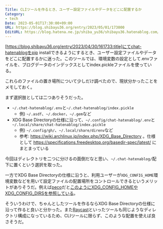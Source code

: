 ```yaml
---
Title: CLIツールを作るとき、ユーザー設定ファイルやデータをどこに配置するか
Category:
- tech
Date: 2023-05-01T17:30:00+09:00
URL: https://blog.shibayu36.org/entry/2023/05/01/173000
EditURL: https://blog.hatena.ne.jp/shiba_yu36/shibayu36.hatenablog.com/atom/entry/4207112889985847151
---
```


[https://blog.shibayu36.org/entry/2023/04/30/161733:title]にてchat-hatenablogをpip installできるようにするとき、ユーザー設定ファイルやデータをどこに配置するかに迷った。このツールでは、環境変数の設定として.envファイルを、ブログデータのインデックスとしてindex.pickleファイルを使っている。

これらのファイルの置き場所について少しだけ調べたので、現状分かったことをメモしておく。

まず選択肢としては二つありそうだった。

- `~/.chat-hatenablog/.env`と`~/.chat-hatenablog/index.pickle`
    - 例) `~/.asdf`、`~/.docker`、`~/.gem`など
- XDG Base Directoryの仕様に沿って、`~/.config/chat-hatenablog/.env`と`~/.local/share/chat-hatenablog/index.pickle`
    - 例) `~/.config/gh/`、`~/.local/share/direnv`など
    - 参考: https://wiki.archlinux.jp/index.php/XDG_Base_Directory 。仕様として https://specifications.freedesktop.org/basedir-spec/latest/ にまとまっている

今回はディレクトリを二つに分けるの面倒だなと思い、`~/.chat-hatenablog/`配下に置くという選択を取った。

一方でXDG Base Directoryの仕様に沿うと、利用ユーザーが`XDG_CONFIG_HOME`環境変数などを用いて設定ファイルの配置場所をコントロールできるというメリットがありそうだ。例えば[peco](https://github.com/peco/peco)だと[このようにXDG_CONFIG_HOMEやXDG_CONFIG_DIRSを参照している](https://github.com/peco/peco/blob/46703dc3aa48838f1f3c3d7d7c96a452914fb456/config.go#L183-L213)。

そういうわけで、ちゃんとしたツールを作るならXDG Base Directoryの仕様に沿って作ると良いと分かった。また[Raycast](https://www.raycast.com/)といったツールも同じようなディレクトリ構成になっているため、CLIツールに限らず、このような配置を使えば良さそうだ。
